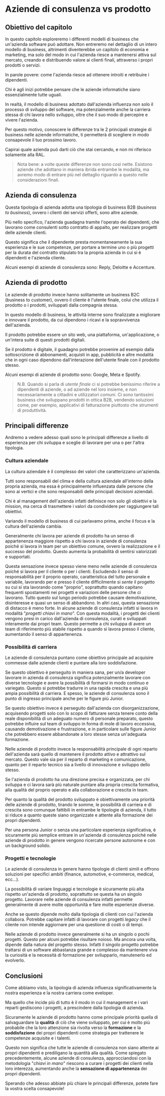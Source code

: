 # Aziende di consulenza vs prodotto

## Obiettivo del capitolo

In questo capitolo esploreremo i differenti modelli di business che un'azienda software può adottare. Non entreremo nel dettaglio di un intero modello di business, altrimenti diventerebbe un capitolo di economia e marketing, ma solo del modo in cui l'azienda riesce a mantenersi attiva sul mercato, creando e distribuendo valore ai clienti finali, attraverso i propri prodotti o servizi.

In parole povere: come l'azienda riesce ad ottenere introiti e retribuire i dipendenti.

Chi è agli inizi potrebbe pensare che le aziende informatiche siano essenzialmente tutte uguali.

In realtà, il modello di business adottato dall'azienda influenza non solo il processo di sviluppo del software, ma potenzialmente anche la carriera stessa di chi lavora nello sviluppo, oltre che il suo modo di percepire e vivere l'azienda.

Per questo motivo, conoscere le differenze tra le 2 principali strategie di business nelle aziende informatiche, ti permetterà di scegliere in modo consapevole il tuo prossimo lavoro.

Capirai quale azienda può darti ciò che stai cercando, e non mi riferisco solamente alla RAL.

> Nota bene: a volte queste differenze non sono così nette. Esistono aziende che adottano in maniera ibrida entrambe le modalità, ma avremo modo di entrare più nel dettaglio riguardo a questo nelle considerazioni finali.

## Azienda di consulenza

Questa tipologia di azienda adotta una tipologia di business B2B (_business to business_), ovvero i clienti dei servizi offerti, sono altre aziende.

Più nello specifico, l'azienda guadagna tramite l'operato dei dipendenti, che lavorano come consulenti sotto contratto di appalto, per realizzare progetti delle aziende clienti.

Questo significa che il dipendente presta momentaneamente la sua esperienza e le sue competenze, per portare a termine uno o più progetti per la durata del contratto stipulato tra la propria azienda in cui si è dipendenti e l'azienda cliente.

Alcuni esempi di aziende di consulenza sono: Reply, Deloitte e Accenture.

## Azienda di prodotto

Le aziende di prodotto invece hanno solitamente un business B2C (business to customer), ovvero il cliente è l'utente finale, colui che utilizza il prodotto o i prodotti, sviluppati dalla compagnia stessa.

In questo modello di business, le attività interne sono finalizzate a migliorare e innovare il prodotto, da cui dipendono i ricavi e la sopravvivenza dell'azienda.

Il prodotto potrebbe essere un sito web, una piattaforma, un'applicazione, o un'intera suite di questi prodotti digitali.

Se il prodotto è digitale, il guadagno potrebbe provenire ad esempio dalla sottoscrizione di abbonamenti, acquisti in app, pubblicità e altre modalità che in ogni caso dipendono dall'interazione dell'utente finale con il prodotto stesso.

Alcuni esempi di aziende di prodotto sono: Google, Meta e Spotify.

> N.B. Quando si parla di _utente finale_ ci si potrebbe benissimo riferire a dipendenti di aziende, o ad aziende nel loro insieme, e non necessariamente a cittadini e utilizzatori _comuni_. Ci sono tantissimi business che sviluppano prodotti in ottica B2B, vendendo soluzioni come, per esempio, applicativi di fatturazione piuttosto che strumenti di produttività.

## Principali differenze

Andremo a vedere adesso quali sono le principali differenze a livello di esperienza per chi sviluppa e sceglie di lavorare per una o per l'altra tipologia.

### Cultura aziendale

La cultura aziendale è il complesso dei valori che caratterizzano un'azienda.

Tutti sono responsabili del clima e della cultura aziendale all'interno della propria azienda, ma essa è principalmente influenzata dalle persone che sono ai vertici e che sono responsabili delle principali decisioni aziendali.

Chi è al management dell'azienda infatti definisce non solo gli obiettivi e la mission, ma cerca di trasmettere i valori da condividere per raggiungere tali obiettivi.

Variando il modello di business di cui parlavamo prima, anche il focus e la cultura dell'azienda cambia.

Generalmente chi lavora per aziende di prodotto ha un senso di appartenenza maggiore rispetto a chi lavora in aziende di consulenza poiché si lavora in team per un obiettivo comune, ovvero la realizzazione e il successo del prodotto. Questo aumenta la probabilità di sentirsi valorizzati e supportati.

Questa sensazione invece spesso viene meno nelle aziende di consulenza poiché si lavora per il cliente o per i clienti. Escludendo il senso di responsabilità per il proprio operato, caratteristica del tutto personale e variabile, lavorando per e presso il cliente difficilmente si _sente_ il progetto su cui si sta lavorando come "proprio", soprattutto quando capitano frequenti spostamenti nei progetti e variazioni delle persone che ci lavorano. Tutto questo sul lungo periodo potrebbe causare demotivazione, disinteresse e quasi un senso di abbandono.
In altri casi, questa sensazione di distacco è meno forte. In alcune aziende di consulenza infatti si lavora in modalità "_progetti chiavi in mano_". Con questa modalità, i progetti dei clienti vengono presi in carico dall'azienda di consulenza, curati e sviluppati interamente dai propri team. Questo permette a chi sviluppa di avere un team di riferimento più stabile rispetto a quando si lavora presso il cliente, aumentando il senso di appartenenza.

### Possibilità di carriera

Le aziende di consulenza puntano come obiettivo principale ad acquisire commesse dalle aziende clienti e puntare alla loro soddisfazione.

Se questo obiettivo è perseguito in maniera sana, per un/a developer lavorare in azienda di consulenza significa potenzialmente lavorare con diverse tecnologie e avere la possibilità di formarsi in modo continuo e variegato.
Questo si potrebbe tradurre in una rapida crescita e una più ampia possibilità di carriera. E spesso, le aziende di consulenza sono il punto di ingresso principale anche per le figure più Junior.

Se questo obiettivo invece è perseguito dall'azienda con disorganizzazione, acquisendo progetti solo con lo scopo di fatturare senza tenere conto della reale disponibilità di un adeguato numero di personale preparato, questo potrebbe influire sul team di sviluppo in forma di mole di lavoro eccessiva, causando demotivazione e frustrazione, e in particolare sulle figure Junior che potrebbero essere abbandonate a loro stesse senza un'adeguata formazione.

Nelle aziende di prodotto invece la responsabilità principale di ogni reparto dell'azienda sarà quello di mantenere il prodotto attivo e attrattivo sul mercato. Questo vale sia per il reparto di marketing e comunicazione, quanto per il reparto tecnico sia a livello di innovazione e sviluppo dello stesso.

Se l'azienda di prodotto ha una direzione precisa e organizzata, per chi sviluppa e ci lavora sarà più naturale puntare alla propria crescita formativa, alla qualità del proprio operato e alla collaborazione e crescita in team.

Per quanto la qualità del prodotto sviluppato è obiettivamente una priorità delle aziende di prodotto, tirando le somme, le possibilità di carriera e di crescita sono comunque fattibili in entrambe le tipologie di azienda, il tutto si riduce a quanto queste siano organizzate e attente alla formazione dei propri dipendenti.

Per una persona Junior o senza una particolare esperienza significativa, è sicuramente più semplice entrare in un'azienda di consulenza poiché nelle aziende di prodotto in genere vengono ricercate persone autonome e con un background solido.

### Progetti e tecnologie

Le aziende di consulenza in genere hanno tipologie di clienti simili e offrono soluzioni per specifici ambiti (finance, automotive, e-commerce, medical, ecc...).

La possibilità di variare linguaggi e tecnologie è sicuramente più alta rispetto un'azienda di prodotto, soprattutto se questa ha un singolo progetto. Lavorare nelle aziende di consulenza infatti permette generalmente di avere molte opportunità e fare molte esperienze diverse.

Anche se questo dipende molto dalla tipologia di clienti con cui l'azienda collabora. Potrebbe capitare infatti di lavorare con progetti _legacy_ che il cliente non intende aggiornare per una questione di costi o di tempi.

Nelle aziende di prodotto invece generalmente si ha un singolo o pochi progetti. Questo per alcuni potrebbe risultare noioso. Ma ancora una volta, dipende dalla natura del progetto stesso. Infatti il singolo progetto potrebbe trattarsi di un software abbastanza grande e complesso da mantenere viva la curiosità e la necessità di formazione per svilupparlo, manutenerlo ed evolverlo.

## Conclusioni

Come abbiamo visto, la tipologia di azienda influenza significativamente la nostra esperienza e la nostra carriera come eveloper.

Ma quello che incide più di tutto è il modo in cui il management e i vari reparti gestiscono i progetti, a prescindere dalla tipologia di azienda.

Sicuramente le aziende di prodotto hanno come principale priorità quella di salvaguardare la **qualità** di ciò che viene sviluppato, per cui è molto più probabile che la loro attenzione sia rivolta verso la **formazione** e la **soddisfazione** dei propri dipendenti come strategia per trattenere le competenze acquisite e i talenti.

Questo non significa che tutte le aziende di consulenza non siano attente ai propri dipendenti e prediligano la quantità alla qualità. Come spiegato precedentemente, alcune aziende di consulenza, approcciandosi con la metodologia "_chiavi in mano_" riescono a curare i progetti dei clienti nella loro interezza, aumentando anche la **sensazione di appartenenza** dei propri dipendenti.

Sperando che adesso abbiate più chiare le principali differenze, potete fare la vostra scelta consapevole!
